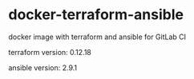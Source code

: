 # docker-terraform-ansible

docker image with terraform and ansible for GitLab CI

terraform version: 0.12.18

ansible version: 2.9.1
